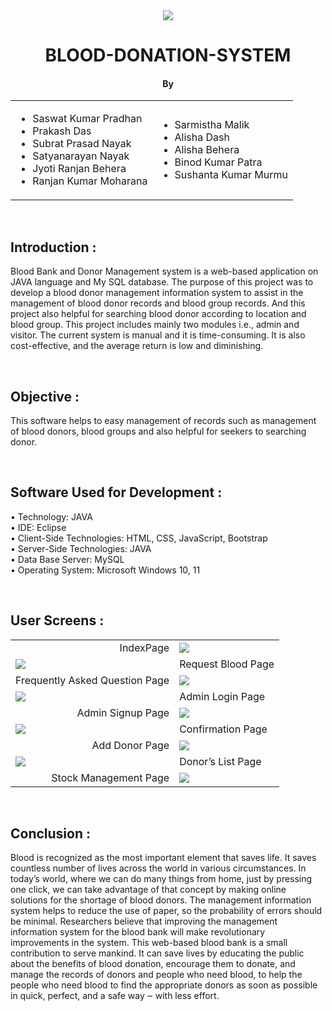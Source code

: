 <div align="center">
  <img src="https://github.com/Saswat-Kumar-Pradhan/BLOOD-DONATION-SYSTEM/assets/127642809/fbf5c6b7-f996-4083-83e7-ba1b638df18d"></img>
<h1>BLOOD-DONATION-SYSTEM</h1>
<h4>By</h4>
  <table border="0px">
    <tr>
      <td>
        <ul>
          <li>Saswat Kumar Pradhan</li>
          <li>Prakash Das</li>
          <li>Subrat Prasad Nayak</li>
          <li>Satyanarayan Nayak</li>
          <li>Jyoti Ranjan Behera</li>
          <li>Ranjan Kumar Moharana</li>
        </ul>
      </td>
      <td>
        <ul>
          <li>Sarmistha Malik</li>
          <li>Alisha Dash</li>
          <li>Alisha Behera</li>
          <li>Binod Kumar Patra	</li>
          <li>Sushanta Kumar Murmu</li>
        </ul>
      </td>
    </tr>
  </table>
</div>
<br>
<h2>Introduction :</h2>
<p>Blood Bank and Donor Management system is a web-based application on JAVA language and My SQL database. The purpose of this project was to develop a blood donor management information system to assist in the management of blood donor records and blood group records. And this project also helpful for searching blood donor according to location and blood group. This project includes mainly two modules i.e., admin and visitor. The current system is manual and it is time-consuming. It is also cost-effective, and the average return is low and diminishing.</p><br>
<h2>Objective :</h2>
<p>This software helps to easy management of records such as management of blood donors, blood groups and also helpful for seekers to searching donor.</p><br>
<h2>Software Used for Development :</h2>
<p>
  •	Technology: JAVA<br>
  •	IDE: Eclipse<br>
  •	Client-Side Technologies: HTML, CSS, JavaScript, Bootstrap<br>
  •	Server-Side Technologies: JAVA<br>
  •	Data Base Server: MySQL<br>
  •	Operating System: Microsoft Windows 10, 11
</p><br>
<h2>User Screens :</h2>
<table>
  <tr>
    <td align="right">IndexPage</td>
    <td><img src="https://github.com/Saswat-Kumar-Pradhan/BLOOD-DONATION-SYSTEM/assets/127642809/2d8621dc-5209-4009-a035-efee2a28fb95"></img></td>
  </tr>
  <tr>
    <td><img src="https://github.com/Saswat-Kumar-Pradhan/BLOOD-DONATION-SYSTEM/assets/127642809/053512c3-6403-423a-971e-1169edf3b9b3"></img></td>
    <td>Request Blood Page</td>
  </tr>
  <tr>
    <td align="right">Frequently Asked Question Page</td>
    <td><img src="https://github.com/Saswat-Kumar-Pradhan/BLOOD-DONATION-SYSTEM/assets/127642809/4353f856-2a9d-415e-98b2-502b3ff12b8b"></img></td>
  </tr>
  <tr>
    <td><img src="https://github.com/Saswat-Kumar-Pradhan/BLOOD-DONATION-SYSTEM/assets/127642809/551307fa-9f50-4511-a2bf-704baad4e958"></img></td>
    <td>Admin Login Page</td>
  </tr>
  <tr>
    <td align="right">Admin Signup Page</td>
    <td><img src="https://github.com/Saswat-Kumar-Pradhan/BLOOD-DONATION-SYSTEM/assets/127642809/27a1ad92-a81b-4ab7-abcc-a67215545eb1"></img></td>
  </tr>
  <tr>
    <td><img src="https://github.com/Saswat-Kumar-Pradhan/BLOOD-DONATION-SYSTEM/assets/127642809/ea989243-6b8f-420d-8c4c-d4215cf7e6a7"></img></td>
    <td>Confirmation Page</td>
  </tr>
  <tr>
    <td align="right">Add Donor Page</td>
    <td><img src="https://github.com/Saswat-Kumar-Pradhan/BLOOD-DONATION-SYSTEM/assets/127642809/e614a5e5-3723-4e65-9302-a2071bda6c53"></img></td>
  </tr>
  <tr>
    <td><img src="https://github.com/Saswat-Kumar-Pradhan/BLOOD-DONATION-SYSTEM/assets/127642809/ea25b6e8-8672-4b5f-bb8a-2c78fae9860c"></img></td>
    <td>Donor’s List Page</td>
  </tr>
  <tr>
    <td align="right">Stock Management Page</td>
    <td><img src="https://github.com/Saswat-Kumar-Pradhan/BLOOD-DONATION-SYSTEM/assets/127642809/93525804-45a4-4f73-ac8a-307e6f09cca6"></img></td>
  </tr>
</table><br>
<h2>Conclusion :</h2>
<p>Blood  is  recognized  as  the  most important  element  that  saves life.  It  saves countless number  of  lives  across  the  world  in  various circumstances.  In  today’s  world,  where  we  can  do many  things  from home,  just  by  pressing  one  click, we  can  take  advantage  of  that  concept  by  making online solutions for the shortage of blood donors. The management information system helps to reduce the use  of  paper, so  the  probability  of  errors should  be minimal.  Researchers  believe  that  improving  the management  information  system  for  the blood bank will make revolutionary improvements in the system. This web-based blood bank is a  small contribution to serve  mankind.  It  can  save  lives  by  educating  the public  about  the  benefits  of  blood  donation, encourage them to donate, and manage the records of donors  and  people  who  need  blood,  to  help  the people who need blood to find the appropriate donors as soon as possible in quick, perfect, and a safe way ‒ with less effort.</p>
